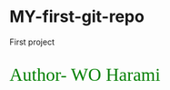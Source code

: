 # MY-first-git-repo
First project
<body>
<br>
<font size="6" face="verdana" color="green">
Author- WO Harami
</body>
